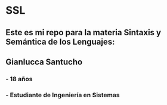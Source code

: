 # SSL
## Este es mi repo para la materia Sintaxis y Semántica de los Lenguajes: ##

## Gianlucca Santucho ##

### - 18 años ###
### - Estudiante de Ingeniería en Sistemas ###
